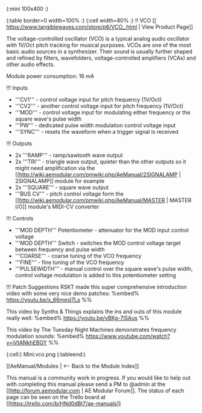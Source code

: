 (:mini 100x400 :)

(:table border=0 width=100% :)
(:cell width=80% :) 
!! VCO
[[ https://www.tangiblewaves.com/store/p6/VCO_.html | View Product Page]]

The voltage-controlled oscillator (VCO) is a typical analog audio oscillator with 1V/Oct pitch tracking for musical purposes. VCOs are one of the most basic audio sources in a synthesizer. Their sound is usually further shaped and refined by filters, wavefolders, voltage-controlled amplifiers (VCAs) and other audio effects.

Module power consumption: 16 mA

!!! Inputs
* '''CV1''' - control voltage input for pitch frequency (1V/Oct)
* '''CV2''' - another control voltage input for pitch frequency (1V/Oct)
* '''MOD''' - control voltage input for modulating either frequency or the square wave's pulse width
* '''PW''' - dedicated pulse width modulation control voltage input
* '''SYNC''' - resets the waveform when a trigger signal is received

!!! Outputs
* 2x '''RAMP''' - ramp/sawtooth wave output
* 2x '''TRI''' - triangle wave output, quieter than the other outputs so it might need amplification via the [[http://wiki.aemodular.com/pmwiki.php/AeManual/2SIGNALAMP | 2SIGNALAMP]] module for example
* 2x '''SQUARE''' - square wave output
* '''BUS CV''' - pitch control voltage form the [[http://wiki.aemodular.com/pmwiki.php/AeManual/MASTER | MASTER I/O]] module's MIDI-CV converter 

!!! Controls
* '''MOD DEPTH''' Potentiometer - attenuator for the MOD input control voltage
* '''MOD DEPTH''' Switch - switches the MOD control voltage target between frequency and pulse width
* '''COARSE''' - coarse tuning of the VCO frequency
* '''FINE''' - fine tuning of the VCO frequency
* '''PULSEWIDTH''' - manual control over the square wave's pulse width, control voltage modulation is added to this potentiometer setting

!!! Patch Suggestions
RSKT made this super comprehensive introduction video with some very nice demo patches:
%embed% https://youtu.be/x_66mesl7Ls %%

This video by Synths & Things explains the ins and outs of this module really well:
%embed% https://youtu.be/vBKg-7lSAus %%

This video by The Tuesday Night Machines demonstrates frequency modulation sounds:
%embed% https://www.youtube.com/watch?v=jVtANkhEBGY %%

(:cell:) Mini:vco.png
(:tableend:)

[[AeManual/Modules | <-- Back to the Module Index]]

This manual is a community work in progress. If you would like to help out with completing this manual please send a PM to @admin at the [[http://forum.aemodular.com | AE Modular Forum]].  The status of each page can be seen on the Trello board at [[https://trello.com/b/HNd0dBt7/ae-manuals]]